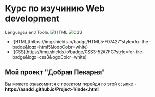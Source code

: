 <h1>Курс по изучинию Web development</h1>

Languages and Tools: ![HTML](https://img.shields.io/badge/HTML5-0B0A0C?style=for-the-badge&logo=html5&logoColor=white)
![CSS](https://img.shields.io/badge/CSS3-0B0A0C?style=for-the-badge&logo=css3&logoColor=white)

<ul>
	<li>
![HTML](https://img.shields.io/badge/HTML5-F07427?style=for-the-badge&logo=html5&logoColor=white)
	</li>
	<li>
![CSS](https://img.shields.io/badge/CSS3-52A7FC?style=for-the-badge&logo=css3&logoColor=white)
	</li>
</ul>

<h2>Мой проект "Добрая Пекарня"</h2> 
Вы можете ознакомится с проектом перейдя по этой ссылке - <strong>https://aanddi.github.io/Project-1/index.html</strong>
